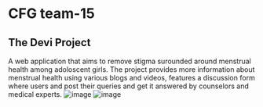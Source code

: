 # CFG team-15

## The Devi Project
A web application that aims to remove stigma surounded around menstrual health among adoloscent girls. The project provides more information about menstrual health using various blogs and videos, features a discussion form where users and post their queries and get it answered by counselors and medical experts. 
![image](https://user-images.githubusercontent.com/63239964/129472351-dbc327e7-9a3d-416e-a966-38c8669b6ff9.png)
![image](https://user-images.githubusercontent.com/63239964/129472363-de1df54c-5c45-41f6-9222-e843966d85eb.png)


## 
